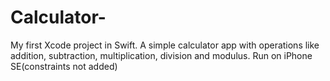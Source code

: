 # Calculator-
My first Xcode project in Swift. 
A simple calculator app with operations like addition, subtraction, multiplication, division and modulus. 
Run on iPhone SE(constraints not added)
